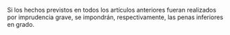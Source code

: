 Si los hechos previstos en todos los artículos anteriores fueran realizados por imprudencia grave, se impondrán, respectivamente, las penas inferiores en grado.